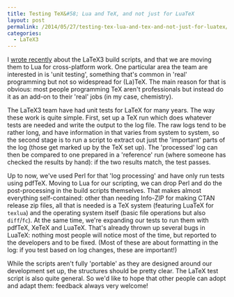```yaml
---
title: Testing TeX&#58; Lua and TeX, and not just for LuaTeX
layout: post
permalink: /2014/05/27/testing-tex-lua-and-tex-and-not-just-for-luatex/
categories:
  - LaTeX3
---
```

I [wrote recently](/2014/05/25/lua-for-latex3-build-scripts/) about the LaTeX3 build scripts, and that we are moving them to Lua for cross-platform work. One particular area the team are interested in is 'unit testing', something that's common in 'real' programming but not so widespread for (La)TeX. The main reason for that is obvious: most people programming TeX aren't professionals but instead do it as an add-on to their 'real' jobs (in my case, chemistry).

The LaTeX3 team have had unit tests for LaTeX for many years. The way these work is quite simple. First, set up a TeX run which does whatever tests are needed and write the output to the log file. The raw logs tend to be rather long, and have information in that varies from system to system, so the second stage is to run a script to extract out just the 'important' parts of the log (those get marked up by the TeX set up). The 'processed' log can then be compared to one prepared in a 'reference' run (where someone has checked the results by hand): if the two results match, the test passes.

Up to now, we've used Perl for that 'log processing' and have only run tests using pdfTeX. Moving to Lua for our scripting, we can drop Perl and do the post-processing in the build scripts themselves. That makes almost everything self-contained: other than needing Info-ZIP for making CTAN release zip files, all that is needed is a TeX system (featuring LuaTeX for `texlua`) and the operating system itself (basic file operations but also `diff`/`fc`). At the same time, we're expanding our tests to run them with pdfTeX, XeTeX and LuaTeX. That's already thrown up several bugs in LuaTeX: nothing most people will notice most of the time, but reported to the developers and to be fixed. (Most of these are about formatting in the log: if you test based on log changes, these are important!)

While the scripts aren't fully 'portable' as they are designed around our development set up, the structures should be pretty clear. The LaTeX test script is also quite general. So we'd like to hope that other people can adopt and adapt them: feedback always very welcome!
